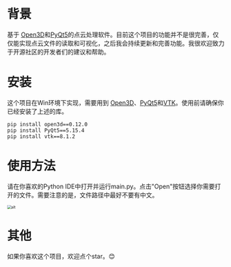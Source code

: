 # 背景

基于 [Open3D](http://www.open3d.org/)和[PyQt5](https://pypi.org/project/PyQt5/)的点云处理软件。目前这个项目的功能并不是很完善，仅仅能实现点云文件的读取和可视化，之后我会持续更新和完善功能。我很欢迎致力于开源社区的开发者们的建议和帮助。

# 安装

这个项目在Win环境下实现，需要用到 [Open3D](http://www.open3d.org/)、[PyQt5](https://pypi.org/project/PyQt5/)和[VTK](https://vtk.org/)。使用前请确保你已经安装了上述的库。

```
pip install open3d==0.12.0
pip install PyQt5==5.15.4
pip install vtk==8.1.2
```

# 使用方法

请在你喜欢的Python IDE中打开并运行main.py。点击"Open"按钮选择你需要打开的文件。需要注意的是，文件路径中最好不要有中文。

<img src="E:\pointcloudAPP\APP.png" alt="alt" style="zoom:60%;" />

# 其他

如果你喜欢这个项目，欢迎点个star。:blush:

